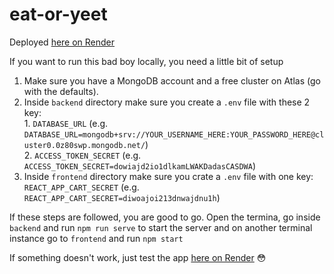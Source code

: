 # eat-or-yeet

Deployed [here on Render](https://eat-or-yeet.onrender.com)

If you want to run this bad boy locally, you need a little bit of setup

1. Make sure you have a MongoDB account and a free cluster on Atlas (go with the defaults).
2. Inside `backend` directory make sure you create a `.env` file with these 2 key: <br /> 1. `DATABASE_URL` (e.g. `DATABASE_URL=mongodb+srv://YOUR_USERNAME_HERE:YOUR_PASSWORD_HERE@cluster0.0z80swp.mongodb.net/`) <br /> 2. `ACCESS_TOKEN_SECRET` (e.g. `ACCESS_TOKEN_SECRET=dowiajd2io1dlkamLWAKDadasCASDWA`)
3. Inside `frontend` directory make sure you crate a `.env` file with one key: <br /> `REACT_APP_CART_SECRET` (e.g. `REACT_APP_CART_SECRET=diwoajoi213dnwajdnu1h`)

If these steps are followed, you are good to go. Open the termina, go inside `backend` and run `npm run serve` to start the server and on another terminal instance go to `frontend` and run `npm start`

If something doesn't work, just test the app [here on Render](https://eat-or-yeet.onrender.com) 😳
